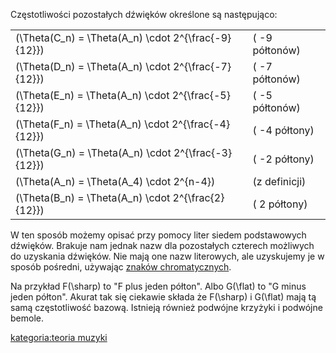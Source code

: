 Częstotliwości pozostałych dźwięków określone są następująco:

|                                                       |                |
| ----------------------------------------------------- | -------------- |
| \(\Theta(C_n) = \Theta(A_n) \cdot 2^{\frac{-9}{12}}\) | ( -9 półtonów) |
| \(\Theta(D_n) = \Theta(A_n) \cdot 2^{\frac{-7}{12}}\) | ( -7 półtonów) |
| \(\Theta(E_n) = \Theta(A_n) \cdot 2^{\frac{-5}{12}}\) | ( -5 półtonów) |
| \(\Theta(F_n) = \Theta(A_n) \cdot 2^{\frac{-4}{12}}\) | ( -4 półtony)  |
| \(\Theta(G_n) = \Theta(A_n) \cdot 2^{\frac{-3}{12}}\) | ( -2 półtony)  |
| \(\Theta(A_n) = \Theta(A_4) \cdot 2^{n-4}\)           | (z definicji)  |
| \(\Theta(B_n) = \Theta(A_n) \cdot 2^{\frac{2}{12}}\)  | ( 2 półtony)   |

W ten sposób możemy opisać przy pomocy liter siedem podstawowych
dźwięków. Brakuje nam jednak nazw dla pozostałych czterech możliwych
do uzyskania dźwięków. Nie mają one nazw literowych, ale uzyskujemy je w
sposób pośredni, używając [znaków
chromatycznych](Znak_chromatyczny "wikilink").

Na przykład F\(\sharp\) to "F plus jeden półton". Albo G\(\flat\) to "G
minus jeden półton". Akurat tak się ciekawie składa że F\(\sharp\) i
G\(\flat\) mają tą samą częstotliwość bazową. Istnieją również podwójne
krzyżyki i podwójne bemole.

[kategoria:teoria muzyki](kategoria:teoria_muzyki "wikilink")